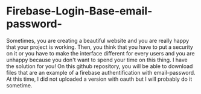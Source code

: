 # Firebase-Login-Base-email-password-
Sometimes, you are creating a beautiful website and you are really happy that your project is working. Then, you think that you have to put a security on it or you have to make the interface different for every users and you are unhappy because you don't want to spend your time on this thing. I have the solution for you! On this github repository, you will be able to download files that are an example of a firebase authentification with email-password. At this time, I did not uploaded a version with oauth but I will probably do it sometime.
